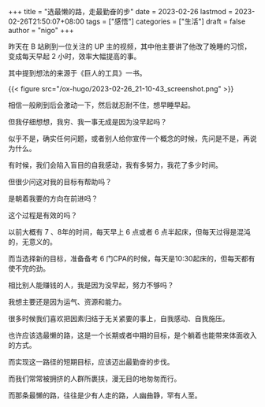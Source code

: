 +++
title = "选最懒的路，走最勤奋的步"
date = 2023-02-26
lastmod = 2023-02-26T21:50:07+08:00
tags = ["感悟"]
categories = ["生活"]
draft = false
author = "nigo"
+++

昨天在 B 站刷到一位关注的 UP 主的视频，其中他主要讲了他改了晚睡的习惯，变成每天早起 2 小时，效率大幅提高的事。

其中提到想法的来源于《巨人的工具》一书。

{{< figure src="/ox-hugo/2023-02-26_21-10-43_screenshot.png" >}}

相信一般刷到后会激动一下，然后就忍耐不住，想早睡早起。

但我仔细想想，我穷、我一事无成是因为没早起吗？

似乎不是，确实任何问题，或者别人给你宣传一个概念的时候，先问是不是，再说为什么。

有时候，我们会陷入盲目的自我感动，我有多努力，我花了多少时间。

但很少问这对我的目标有帮助吗？

是朝着我要的方向在前进吗？

这个过程是有效的吗？

以前大概有 7 、8年的时间，每天早上 6 点或者 6 点半起床，但每天过得是混沌的，无意义的。

而当选择新的目标，准备备考 6 门CPA的时候，每天是10:30起床的，但每天都有使不完的劲。

相比别人能赚钱的人，我是因为没早起，努力不够吗？

我想主要还是因为运气、资源和能力。

很多时候我们喜欢把因素归结于无关紧要的事上，自我感动、自我施压。

也许应该选最懒的路，这是一个长期或者中期的目标，是个躺着也能带来体面收入的方式。

而实现这一路径的短期目标，应该迈出最勤奋的步伐。

而我们常常被拥挤的人群所裹挟，漫无目的地匆匆而行。

而那条最懒的路，往往是少有人走的路，人幽曲静，罕有人至。
